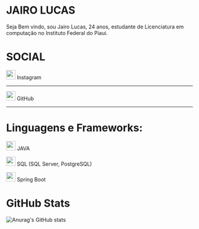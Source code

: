 # JAIRO LUCAS
Seja Bem vindo, sou Jairo Lucas, 24 anos, estudante de Licenciatura em computação no Instituto Federal do Piaui.

# SOCIAL

<a target="_blank" href="https://www.instagram.com/jlucaassilva/"><img src="https://lookaside.fbsbx.com/elementpath/media/?media_id=676073767417807&version=1711727173" width="25px" height="25px"></a> Instagram <hr>
<a target="_blank" href="https://github.com/LsK1z"> <img src="https://github.githubassets.com/assets/eyebrow-galaxy-24@2x-05e61719c59a.png" width="25px" height="25px"></a> GitHub <hr>

# Linguagens e Frameworks: 
<p><img width="25px" height="25px" src="https://cdn.icon-icons.com/icons2/159/PNG/96/java_22523.png"/> JAVA</p>
<p><img width="25px" height="25px" src="https://cdn.icon-icons.com/icons2/9/PNG/256/sql_racer_gamedatabase_sql_1526.png"/> SQL (SQL Server, PostgreSQL)</p>
<p><img width="25px" height="25px" src="https://cdn.icon-icons.com/icons2/3398/PNG/512/boot_spring_logo_icon_214693.png"/> Spring Boot</p>

# GitHub Stats

![Anurag's GitHub stats](https://github-readme-stats.vercel.app/api?username=LsK1z&show_icons=true&theme=tokyonight)
